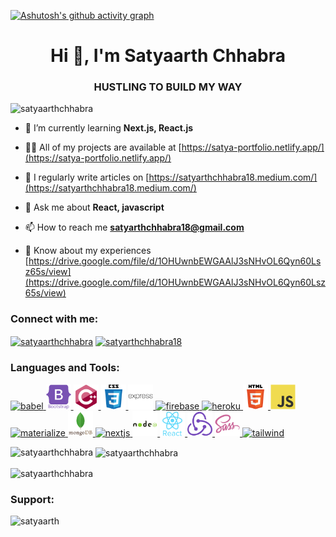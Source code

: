 [![Ashutosh's github activity graph](https://satyaarth-readme-graph.herokuapp.com/graph?username=satyaarthchhabra&bg_color=ffcfe9&color=9e4c98&line=9e4c98&point=403d3d&area=true&hide_border=true)](https://github.com/ashutosh00710/github-readme-activity-graph)
<h1 align="center">Hi 👋, I'm Satyaarth Chhabra</h1>
<h3 align="center">HUSTLING TO BUILD MY WAY</h3>

<p align="left"> <img src="https://komarev.com/ghpvc/?username=satyaarthchhabra&label=Profile%20views&color=0e75b6&style=flat" alt="satyaarthchhabra" /> </p>

- 🌱 I’m currently learning **Next.js, React.js**

- 👨‍💻 All of my projects are available at [https://satya-portfolio.netlify.app/](https://satya-portfolio.netlify.app/)

- 📝 I regularly write articles on [https://satyarthchhabra18.medium.com/](https://satyarthchhabra18.medium.com/)

- 💬 Ask me about **React, javascript**

- 📫 How to reach me **satyarthchhabra18@gmail.com**

- 📄 Know about my experiences [https://drive.google.com/file/d/1OHUwnbEWGAAlJ3sNHvOL6Qyn60Lsz65s/view](https://drive.google.com/file/d/1OHUwnbEWGAAlJ3sNHvOL6Qyn60Lsz65s/view)

<!-- - have a look to my latest article at <a target="_blank" href="https://github-readme-medium-recent-article.vercel.app/medium/satyarthchhabra18/0"><img src="https://github-readme-medium-recent-article.vercel.app/medium/@imantumorang/0" alt="Recent Article 0"> 
  -->
<h3 align="left">Connect with me:</h3>
<p align="left">
<a href="https://linkedin.com/in/satyaarthchhabra" target="blank"><img align="center" src="https://raw.githubusercontent.com/rahuldkjain/github-profile-readme-generator/master/src/images/icons/Social/linked-in-alt.svg" alt="satyaarthchhabra" height="30" width="40" /></a>
<a href="https://medium.com/@satyarthchhabra18" target="blank"><img align="center" src="https://raw.githubusercontent.com/rahuldkjain/github-profile-readme-generator/master/src/images/icons/Social/medium.svg" alt="satyarthchhabra18" height="30" width="40" /></a>
</p>

<h3 align="left">Languages and Tools:</h3>
<p align="left"> <a href="https://babeljs.io/" target="_blank"> <img src="https://www.vectorlogo.zone/logos/babeljs/babeljs-icon.svg" alt="babel" width="40" height="40"/> </a> <a href="https://getbootstrap.com" target="_blank"> <img src="https://raw.githubusercontent.com/devicons/devicon/master/icons/bootstrap/bootstrap-plain-wordmark.svg" alt="bootstrap" width="40" height="40"/> </a> <a href="https://www.w3schools.com/cpp/" target="_blank"> <img src="https://raw.githubusercontent.com/devicons/devicon/master/icons/cplusplus/cplusplus-original.svg" alt="cplusplus" width="40" height="40"/> </a> <a href="https://www.w3schools.com/css/" target="_blank"> <img src="https://raw.githubusercontent.com/devicons/devicon/master/icons/css3/css3-original-wordmark.svg" alt="css3" width="40" height="40"/> </a> <a href="https://expressjs.com" target="_blank"> <img src="https://raw.githubusercontent.com/devicons/devicon/master/icons/express/express-original-wordmark.svg" alt="express" width="40" height="40"/> </a> <a href="https://firebase.google.com/" target="_blank"> <img src="https://www.vectorlogo.zone/logos/firebase/firebase-icon.svg" alt="firebase" width="40" height="40"/> </a> <a href="https://heroku.com" target="_blank"> <img src="https://www.vectorlogo.zone/logos/heroku/heroku-icon.svg" alt="heroku" width="40" height="40"/> </a> <a href="https://www.w3.org/html/" target="_blank"> <img src="https://raw.githubusercontent.com/devicons/devicon/master/icons/html5/html5-original-wordmark.svg" alt="html5" width="40" height="40"/> </a> <a href="https://developer.mozilla.org/en-US/docs/Web/JavaScript" target="_blank"> <img src="https://raw.githubusercontent.com/devicons/devicon/master/icons/javascript/javascript-original.svg" alt="javascript" width="40" height="40"/> </a> <a href="https://materializecss.com/" target="_blank"> <img src="https://raw.githubusercontent.com/prplx/svg-logos/5585531d45d294869c4eaab4d7cf2e9c167710a9/svg/materialize.svg" alt="materialize" width="40" height="40"/> </a> <a href="https://www.mongodb.com/" target="_blank"> <img src="https://raw.githubusercontent.com/devicons/devicon/master/icons/mongodb/mongodb-original-wordmark.svg" alt="mongodb" width="40" height="40"/> </a> <a href="https://nextjs.org/" target="_blank"> <img src="https://cdn.worldvectorlogo.com/logos/nextjs-3.svg" alt="nextjs" width="40" height="40"/> </a> <a href="https://nodejs.org" target="_blank"> <img src="https://raw.githubusercontent.com/devicons/devicon/master/icons/nodejs/nodejs-original-wordmark.svg" alt="nodejs" width="40" height="40"/> </a> <a href="https://reactjs.org/" target="_blank"> <img src="https://raw.githubusercontent.com/devicons/devicon/master/icons/react/react-original-wordmark.svg" alt="react" width="40" height="40"/> </a> <a href="https://redux.js.org" target="_blank"> <img src="https://raw.githubusercontent.com/devicons/devicon/master/icons/redux/redux-original.svg" alt="redux" width="40" height="40"/> </a> <a href="https://sass-lang.com" target="_blank"> <img src="https://raw.githubusercontent.com/devicons/devicon/master/icons/sass/sass-original.svg" alt="sass" width="40" height="40"/> </a> <a href="https://tailwindcss.com/" target="_blank"> <img src="https://www.vectorlogo.zone/logos/tailwindcss/tailwindcss-icon.svg" alt="tailwind" width="40" height="40"/> </a> </p>

<p><img align="left" src="https://github-readme-stats.vercel.app/api/top-langs?username=satyaarthchhabra&show_icons=true&locale=en&layout=compact" alt="satyaarthchhabra" /></p>



<p>&nbsp;<img align="center" src="https://github-readme-stats.vercel.app/api?username=satyaarthchhabra&show_icons=true&locale=en" alt="satyaarthchhabra" /></p>

<p><img align="center" src="https://github-readme-streak-stats.herokuapp.com/?user=satyaarthchhabra&" alt="satyaarthchhabra" /></p>

<h3 align="left">Support:</h3>
<p><a href="https://www.buymeacoffee.com/satyaarth"> <img align="left" src="https://cdn.buymeacoffee.com/buttons/v2/default-yellow.png" height="50" width="210" alt="satyaarth" /></a></p><br><br>
